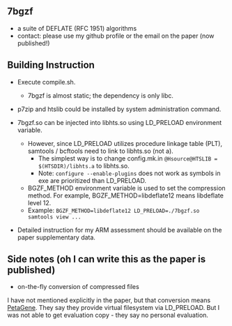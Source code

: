 ## 7bgzf
- a suite of DEFLATE (RFC 1951) algorithms
- contact: please use my github profile or the email on the paper (now published!)

## Building Instruction
- Execute compile.sh.
    - 7bgzf is almost static; the dependency is only libc.
- p7zip and htslib could be installed by system administration command.
- 7bgzf.so can be injected into libhts.so using LD_PRELOAD environment variable.
    - However, since LD_PRELOAD utilizes procedure linkage table (PLT), samtools / bcftools need to link to libhts.so (not a).
        - The simplest way is to change config.mk.in `@Hsource@HTSLIB = $(HTSDIR)/libhts.a` to libhts.so.
        - Note: `configure --enable-plugins` does not work as symbols in exe are prioritized than LD_PRELOAD.
    - BGZF_METHOD environment variable is used to set the compression method. For example, BGZF_METHOD=libdeflate12 means libdeflate level 12.
    - Example: `BGZF_METHOD=libdeflate12 LD_PRELOAD=./7bgzf.so samtools view ...`

- Detailed instruction for my ARM assessment should be available on the paper supplementary data.

## Side notes (oh I can write this as the paper is published)

- on-the-fly conversion of compressed files

I have not mentioned explicitly in the paper, but that conversion means [PetaGene](https://www.petagene.com/). They say they provide virtual filesystem via LD_PRELOAD. But I was not able to get evaluation copy - they say no personal evaluation.
